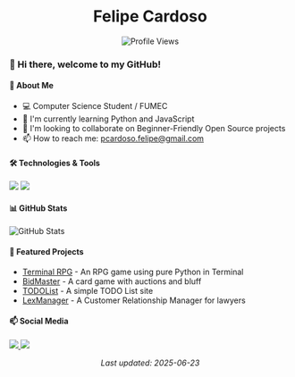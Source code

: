 <h1 align="center">Felipe Cardoso</h1>

<div align="center">
  <img src="https://komarev.com/ghpvc/?username=felCardoso&label=Profile%20views&color=0e75b6&style=flat" alt="Profile Views" />
</div>

<!-- English Version -->

### 👋 Hi there, welcome to my GitHub!

#### 🚀 About Me
- 💻 Computer Science Student / FUMEC
- 🌱 I'm currently learning Python and JavaScript
- 👯 I'm looking to collaborate on Beginner-Friendly Open Source projects
- 📫 How to reach me: <a href="mailto:pcardoso.felipe@gmail.com">pcardoso.felipe@gmail.com</a>

#### 🛠️ Technologies & Tools
<p align="left">
  <img src="https://img.shields.io/badge/Python-3776AB?style=for-the-badge&logo=python&logoColor=white" />
  <img src="https://img.shields.io/badge/JavaScript-F7DF1E?style=for-the-badge&logo=javascript&logoColor=black" />
  <!-- Add more technology badges -->
</p>

#### 📊 GitHub Stats
<p align="left">
  <img src="https://github-readme-stats.vercel.app/api?username=felCardoso&show_icons=true&theme=radical" alt="GitHub Stats" />
</p>

#### 🌟 Featured Projects
- [Terminal RPG](https://github.com/felCardoso/TerminalRPG) - An RPG game using pure Python in Terminal
- [BidMaster](https://github.com/felCardoso/BidMaster) - A card game with auctions and bluff
- [TODOList](https://github.com/felCardoso/TODOList) - A simple TODO List site
- [LexManager](https://github.com/felCardoso/LexManager) - A Customer Relationship Manager for lawyers

#### 📫 Social Media
<p display="inline" align="left">
  <a href="https://www.linkedin.com/in/felip-cardoso/" target="_blank">
    <img src="https://img.shields.io/badge/LinkedIn-0077B5?style=for-the-badge&logo=linkedin&logoColor=white" />
  </a>
  <a href="https://www.discordapp.com/users/357288925448110081" target="_blank">
    <img src="https://img.shields.io/badge/Discord-0077B5?style=for-the-badge&logo=discord&logoColor=white" />
  </a>
  
  <!-- Add more social media badges as needed -->
</p>
<p align="center">
  <i>Last updated: 2025-06-23</i>
</p>
</details>

<!-- Footer -->

